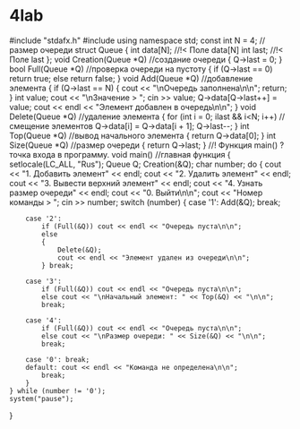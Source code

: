 # 4lab
#include "stdafx.h"
#include <iostream>
using namespace std;
const int N = 4; //размер очереди
struct Queue
{
	int data[N];  //!< Поле data[N]
	int last;  //!< Поле last
};
void Creation(Queue *Q) //создание очереди
{
	Q->last = 0;
}
bool Full(Queue *Q) //проверка очереди на пустоту
{
	if (Q->last == 0) return true;
	else return false;
}
void Add(Queue *Q) //добавление элемента
{
	if (Q->last == N)
	{
		cout << "\nОчередь заполнена\n\n"; return;
	}
	int value;
	cout << "\nЗначение > "; cin >> value;
	Q->data[Q->last++] = value;
	cout << endl << "Элемент добавлен в очередь\n\n";
}
void Delete(Queue *Q) //удаление элемента
{
	for (int i = 0; i<Q->last && i<N; i++) //смещение элементов
		Q->data[i] = Q->data[i + 1]; Q->last--;
}
int Top(Queue *Q) //вывод начального элемента
{
	return Q->data[0];
}
int Size(Queue *Q) //размер очереди
{
	return Q->last;
}
//! Функция main() ? точка входа в программу.
void main() //главная функция
{
	setlocale(LC_ALL, "Rus");
	Queue Q;
	Creation(&Q);
	char number;
	do
	{
		cout << "1. Добавить элемент" << endl;
		cout << "2. Удалить элемент" << endl;
		cout << "3. Вывести верхний элемент" << endl;
		cout << "4. Узнать размер очереди" << endl;
		cout << "0. Выйти\n\n";
		cout << "Номер команды > "; cin >> number;
		switch (number)
		{
		case '1': Add(&Q);
			break;
			
		case '2':
			if (Full(&Q)) cout << endl << "Очередь пуста\n\n";
			else
			{
				Delete(&Q);
				cout << endl << "Элемент удален из очереди\n\n";
			} break;
		
		case '3':
			if (Full(&Q)) cout << endl << "Очередь пуста\n\n";
			else cout << "\nНачальный элемент: " << Top(&Q) << "\n\n";
			break;
		
		case '4':
			if (Full(&Q)) cout << endl << "Очередь пуста\n\n";
			else cout << "\nРазмер очереди: " << Size(&Q) << "\n\n";
			break;
		
		case '0': break;
		default: cout << endl << "Команда не определена\n\n";
			break;
		}
	} while (number != '0');
	system("pause");
}
